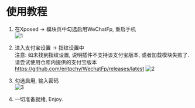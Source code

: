 # 使用教程

1. 在Xposed -> 模块页中勾选启用WeChatFp, 重启手机\
![1](https://github.com/eritpchy/WechatFp/raw/master/doc/Alipay/1.jpg)

2. 进入支付宝设置 -> 指纹设置中\
    注意: 如未找到指纹设置, 说明插件不支持该支付宝版本, 或者加载模块失败了. 请尝试使用仓库内提供的支付宝版本
    https://github.com/eritpchy/WechatFp/releases/latest
![2](https://github.com/eritpchy/WechatFp/raw/master/doc/Alipay/2.png)

3. 勾选启用, 输入密码\
![3](https://github.com/eritpchy/WechatFp/raw/master/doc/Alipay/3.png)

4. 一切准备就绪, Enjoy.

